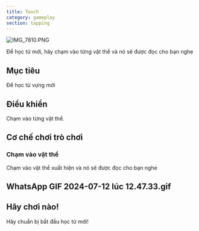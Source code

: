 ```yaml
---
title: Touch
category: gameplay
section: tapping
---
```

![IMG_7810.PNG](https://help.Studycat.com/hc/article_attachments/34782105723161)

Để học từ mới, hãy chạm vào từng vật thể và nó sẽ được đọc cho bạn nghe

## Mục tiêu

Để học từ vựng mới

## Điều khiển

Chạm vào từng vật thể.

## Cơ chế chơi trò chơi

### Chạm vào vật thể

Chạm vào vật thể xuất hiện và nó sẽ được đọc cho bạn nghe

## WhatsApp GIF 2024-07-12 lúc 12.47.33.gif

## Hãy chơi nào!

Hãy chuẩn bị bắt đầu học từ mới!